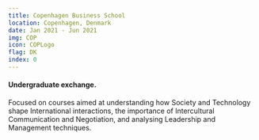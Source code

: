 ```yaml
---
title: Copenhagen Business School
location: Copenhagen, Denmark
date: Jan 2021 - Jun 2021
img: COP
icon: COPLogo
flag: DK
index: 0
---
```


<h4 class="text-left text-[clamp(1.3rem,3vw,1.45rem)] text-black">Undergraduate exchange.</h4>

<p class="prose">Focused on courses aimed at understanding how Society and Technology shape International interactions, the importance of Intercultural Communication and Negotiation, and analysing Leadership and Management techniques.</p>
